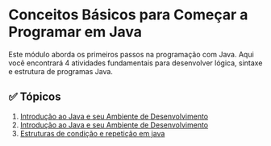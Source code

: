 # Conceitos Básicos para Começar a Programar em Java

Este módulo aborda os primeiros passos na programação com Java. Aqui você encontrará 4 atividades fundamentais para desenvolver lógica, sintaxe e estrutura de programas Java.

## ✅ Tópicos
1. [Introdução ao Java e seu Ambiente de Desenvolvimento](./Intro_Java_ambiente_de_desenvolvimento.md)
2. [ Introdução ao Java e seu Ambiente de Desenvolvimento](./Padroes_desenvolvimento_conceitos.md)
3. [ Estruturas de condição e repetição em java](./Padroes_desenvolvimento_conceitos.md)

#